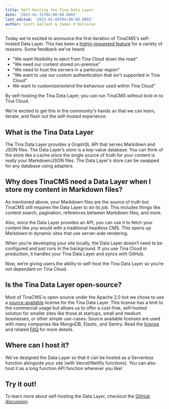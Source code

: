 ```yaml
---
title: Self-Hosting the Tina Data Layer
date: '2023-01-31T04:00:00.000Z'
last_edited: '2023-02-06T04:00:00.000Z'
author: Scott Gallant & James O'Halloran
---
```


Today we're excited to announce the first iteration of TinaCMS's self-hosted Data Layer. This has been a [highly requested feature](https://github.com/tinacms/tinacms/discussions/3096 "") for a variety of reasons. Some feedback we've heard:

* "We want flexibility to eject from Tina Cloud down the road"
* "We need our content stored on-premise"
* "We need to host the servers in a particular region"
* "We want to use our custom authentication that isn't supported in Tina Cloud"
* We want to customize/extend the behaviour used within Tina Cloud"

By self-hosting the Tina Data Layer, you can run TinaCMS without lock-in to Tina Cloud.&#x20;

We're excited to get this in the community's hands so that we can learn, iterate, and flesh out the self-hosted experience.

## What is the Tina Data Layer

The Tina Data Layer provides a GraphQL API that serves Markdown and JSON files. The Data Layer’s *store* is a key-value database. You can think of the store like a cache since the single source of truth for your content is really your Markdown/JSON files. The Data Layer's store can be swapped for any database using adapters.&#x20;

## Why does TinaCMS need a Data Layer when I store my content in Markdown files?

As mentioned above, your Markdown files are the source of truth but TinaCMS still requires the Data Layer to do its job. This includes things like content search, pagination, references between Markdown files, and more.&#x20;

Also, since the Data Layer provides an API, you can use it to fetch your content like you would with a traditional headless CMS.  This opens up Markdown to dynamic sites that use server-side rendering.&#x20;

When you’re developing your site locally, the Data Layer doesn’t need to be configured and just runs in the background. If you use Tina Cloud in production, it handles your Tina Data Layer and syncs with GitHub.&#x20;

Now, we’re giving users the ability to self-host the Tina Data Layer so you’re not dependant on Tina Cloud.

## Is the Tina Data Layer open-source?

Most of TinaCMS is open-source under the Apache 2.0 but we chose to use a [source-available](https://en.wikipedia.org/wiki/Source-available_software) license for the Tina Data Layer. This license has a limit to the commercial usage but allows us to offer a cost-free, self-hosted solution for smaller sites like those at startups, small and medium businesses, or other simple use-cases. Source available licenses are used with many companies like MongoDB, Elastic, and Sentry.  Read the [license](https://github.com/tinacms/tinacms/blob/main/packages/%40tinacms/datalayer/LICENSE) and related [FAQ](https://github.com/tinacms/tinacms/blob/main/packages/@tinacms/datalayer/LICENSE-FAQ.md) for more details.&#x20;

## Where can I host it?

We've designed the Data Layer so that it can be hosted as a Serverless function alongside your site (with Vercel/Netlify functions). You can also host it as a long function API function wherever you like!

## Try it out!

To learn more about self-hosting the Data Layer, checkout the [GitHub discussion](https://tinacms-site-next-git-self-hosted-doc-tinacms.vercel.app/docs/self-hosted/overview/ "").
